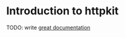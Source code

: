# Introduction to httpkit

TODO: write [great documentation](http://jacobian.org/writing/great-documentation/what-to-write/)
